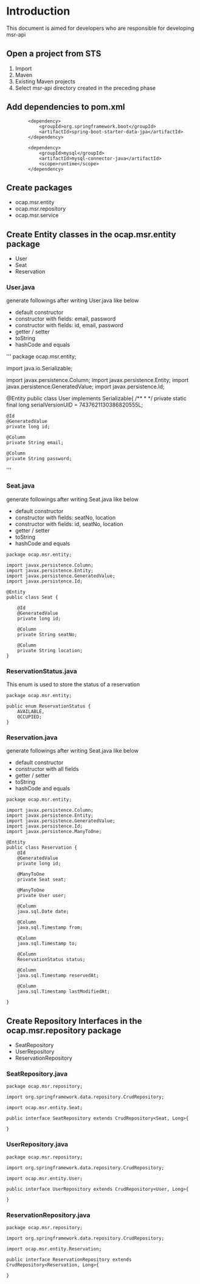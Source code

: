# Introduction

This document is aimed for developers who are responsible for developing msr-api

## Open a project from STS
1. Import
1. Maven
1. Existing Maven projects
1. Select msr-api directory created in the preceding phase


## Add dependencies to pom.xml
```
		<dependency>
			<groupId>org.springframework.boot</groupId>
			<artifactId>spring-boot-starter-data-jpa</artifactId>
		</dependency>

		<dependency>
			<groupId>mysql</groupId>
			<artifactId>mysql-connector-java</artifactId>
			<scope>runtime</scope>
		</dependency>
```

## Create packages
* ocap.msr.entity 
* ocap.msr.repository
* ocap.msr.service

## Create Entity classes in the ocap.msr.entity package
* User
* Seat
* Reservation

### User.java
generate followings after writing User.java like below
* default constructor
* constructor with fields: email, password
* constructor with fields: id, email, password
* getter / setter
* toString
* hashCode and equals 

'''
package ocap.msr.entity;

import java.io.Serializable;

import javax.persistence.Column;
import javax.persistence.Entity;
import javax.persistence.GeneratedValue;
import javax.persistence.Id;

@Entity
public class User implements Serializable{
	/**
	 * 
	 */
	private static final long serialVersionUID = 7437621130386820555L;

	@Id
	@GeneratedValue
	private long id;
	
	@Column
	private String email;
	
	@Column 
	private String password;

'''

### Seat.java
generate followings after writing Seat.java like below
* default constructor
* constructor with fields: seatNo, location
* constructor with fields: id, seatNo, location
* getter / setter
* toString
* hashCode and equals 
```
package ocap.msr.entity;

import javax.persistence.Column;
import javax.persistence.Entity;
import javax.persistence.GeneratedValue;
import javax.persistence.Id;

@Entity
public class Seat {

	@Id
	@GeneratedValue
	private long id;
	
	@Column
	private String seatNo;
	
	@Column
	private String location;
}
```
### ReservationStatus.java
This enum is used to store the status of a reservation
```
package ocap.msr.entity;

public enum ReservationStatus {
	AVAILABLE,
	OCCUPIED;
}
```
### Reservation.java
generate followings after writing Seat.java like below
* default constructor
* constructor with all fields
* getter / setter
* toString
* hashCode and equals 

```
package ocap.msr.entity;

import javax.persistence.Column;
import javax.persistence.Entity;
import javax.persistence.GeneratedValue;
import javax.persistence.Id;
import javax.persistence.ManyToOne;

@Entity
public class Reservation {
	@Id
	@GeneratedValue
	private long id;
	
	@ManyToOne
	private Seat seat;
	
	@ManyToOne
	private User user;
	
	@Column
	java.sql.Date date;
	
	@Column
	java.sql.Timestamp from;
	
	@Column
	java.sql.Timestamp to;
	
	@Column
	ReservationStatus status;
	
	@Column
	java.sql.Timestamp reservedAt;
	
	@Column
	java.sql.Timestamp lastModifiedAt;
	
}
```

## Create Repository Interfaces in the ocap.msr.repository package
* SeatRepository
* UserRepository
* ReservationRepository

### SeatRepository.java

```
package ocap.msr.repository;

import org.springframework.data.repository.CrudRepository;

import ocap.msr.entity.Seat;

public interface SeatRepository extends CrudRepository<Seat, Long>{

}
```

### UserRepository.java

```
package ocap.msr.repository;

import org.springframework.data.repository.CrudRepository;

import ocap.msr.entity.User;

public interface UserRepository extends CrudRepository<User, Long>{

}

```

### ReservationRepository.java

```
package ocap.msr.repository;

import org.springframework.data.repository.CrudRepository;

import ocap.msr.entity.Reservation;

public interface ReservationRepository extends CrudRepository<Reservation, Long>{

}

```

